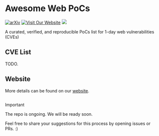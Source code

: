 # Awesome Web PoCs
[![arXiv](https://img.shields.io/badge/arXiv-<25xxxxx>-<COLOR>.svg)](https://arxiv.org/abs/xxxxx) [![Visit Our Website](https://img.shields.io/badge/Google_Site-_xxxx-blue)](https://sites.google.com/view/xxxxx/home) [![](https://img.shields.io/badge/xxxxx-blue?style=flat-square)](https://2025.xxxx.org/)

A curated, verified, and reproducible PoCs list for 1-day web vulnerabilities (CVEs)



## CVE List

TODO.




## Website

More details can be found on our [website](https://sites.google.com/view/xxxxx/home). 

## 
> [!IMPORTANT]
>  The repo is ongoing. We will be ready soon.
> 
>  Feel free to share your suggestions for this process by opening issues or PRs. :)

